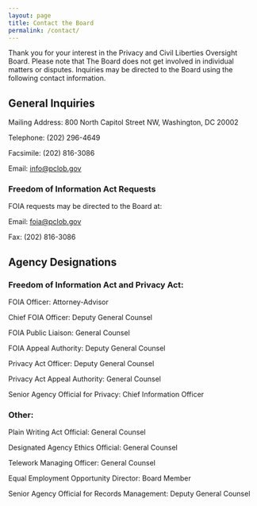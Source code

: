 ```yaml
---
layout: page
title: Contact the Board
permalink: /contact/
---
```


Thank you for your interest in the Privacy and Civil Liberties Oversight Board. Please note that The Board does not get involved in individual matters or disputes. Inquiries may be directed to the Board using the following contact information.

## General Inquiries
Mailing Address:
800 North Capitol Street NW,
Washington, DC 20002

Telephone:
(202) 296-4649

Facsimile:
(202) 816-3086

Email:
info@pclob.gov

### Freedom of Information Act Requests
FOIA requests may be directed to the Board at:

Email: foia@pclob.gov

Fax: (202) 816-3086

## Agency Designations
### Freedom of Information Act and Privacy Act:
FOIA Officer: Attorney-Advisor

Chief FOIA Officer: Deputy General Counsel

FOIA Public Liaison: General Counsel

FOIA Appeal Authority: Deputy General Counsel

Privacy Act Officer: Deputy General Counsel

Privacy Act Appeal Authority: General Counsel

Senior Agency Official for Privacy: Chief Information Officer


### Other:
Plain Writing Act Official: General Counsel

Designated Agency Ethics Official: General Counsel

Telework Managing Officer: General Counsel

Equal Employment Opportunity Director: Board Member

Senior Agency Official for Records Management: Deputy General Counsel
